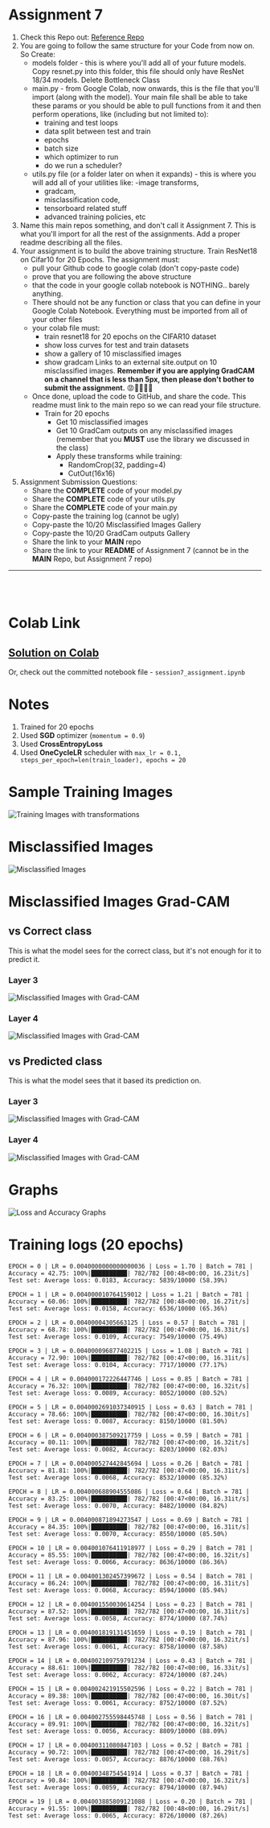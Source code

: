 # **Assignment 7**

1. Check this Repo out: [Reference Repo](https://github.com/kuangliu/pytorch-cifar)
2. You are going to follow the same structure for your Code from now on. So Create:
   - models folder - this is where you'll add all of your future models. Copy resnet.py into this folder, this file should only have ResNet 18/34 models. Delete Bottleneck Class
   - main.py - from Google Colab, now onwards, this is the file that you'll import (along with the model). Your main file shall be able to take these params or you should be able to pull functions from it and then perform operations, like (including but not limited to):
     - training and test loops
     - data split between test and train
     - epochs
     - batch size
     - which optimizer to run
     - do we run a scheduler?
   - utils.py file (or a folder later on when it expands) - this is where you will add all of your utilities like: -image transforms,
     - gradcam,
     - misclassification code,
     - tensorboard related stuff
     - advanced training policies, etc
3. Name this main repos something, and don't call it Assignment 7. This is what you'll import for all the rest of the assignments. Add a proper readme describing all the files.
4. Your assignment is to build the above training structure. Train ResNet18 on Cifar10 for 20 Epochs. The assignment must:
   - pull your Github code to google colab (don't copy-paste code)
   - prove that you are following the above structure
   - that the code in your google collab notebook is NOTHING.. barely anything.
   - There should not be any function or class that you can define in your Google Colab Notebook. Everything must be imported from all of your other files
   - your colab file must:
     - train resnet18 for 20 epochs on the CIFAR10 dataset
     - show loss curves for test and train datasets
     - show a gallery of 10 misclassified images
     - show gradcam Links to an external site.output on 10 misclassified images. **Remember if you are applying GradCAM on a channel that is less than 5px, then please don't bother to submit the assignment.** 😡🤬🤬🤬🤬
   - Once done, upload the code to GitHub, and share the code. This readme must link to the main repo so we can read your file structure.
     - Train for 20 epochs
       - Get 10 misclassified images
       - Get 10 GradCam outputs on any misclassified images (remember that you **MUST** use the library we discussed in the class)
       - Apply these transforms while training:
         - RandomCrop(32, padding=4)
         - CutOut(16x16)
5. Assignment Submission Questions:
   - Share the **COMPLETE** code of your model.py
   - Share the **COMPLETE** code of your utils.py
   - Share the **COMPLETE** code of your main.py
   - Copy-paste the training log (cannot be ugly)
   - Copy-paste the 10/20 Misclassified Images Gallery
   - Copy-paste the 10/20 GradCam outputs Gallery
   - Share the link to your **MAIN** repo
   - Share the link to your **README** of Assignment 7 (cannot be in the **MAIN** Repo, but Assignment 7 repo)

<hr>
<br>
<br>

# Colab Link

## [Solution on Colab](https://colab.research.google.com/drive/1BzH3IYTo6q8jVIQfXO9Tck6F-RhJ0XhV?usp=sharing)

Or, check out the committed notebook file - `session7_assignment.ipynb`

# Notes

1. Trained for 20 epochs
2. Used **SGD** optimizer (`momentum = 0.9`)
3. Used **CrossEntropyLoss**
4. Used **OneCycleLR** scheduler with `max_lr = 0.1, steps_per_epoch=len(train_loader), epochs = 20`

# Sample Training Images

![Training Images with transformations](./static/sample_training_images_20.png "Training Images with transformations")

# Misclassified Images

![Misclassified Images](./static/misclassified_images_20.png "Misclassified Images")

# Misclassified Images Grad-CAM

## vs Correct class

This is what the model sees for the correct class, but it's not enough for it to predict it.

### **Layer 3**

![Misclassified Images with Grad-CAM](./static/misclassified_images_vs_correct_label_grad_cam_layer_3_20.png "Misclassified Images with Grad-CAM")

### **Layer 4**

![Misclassified Images with Grad-CAM](./static/misclassified_images_vs_correct_label_grad_cam_layer_4_20.png "Misclassified Images with Grad-CAM")

## vs Predicted class

This is what the model sees that it based its prediction on.

### **Layer 3**

![Misclassified Images with Grad-CAM](./static/misclassified_images_vs_prediction_grad_cam_layer_3_20.png "Misclassified Images with Grad-CAM")

### **Layer 4**

![Misclassified Images with Grad-CAM](./static/misclassified_images_vs_prediction_grad_cam_layer_4_20.png "Misclassified Images with Grad-CAM")

# Graphs

![Loss and Accuracy Graphs](./static/loss_and_accuracy_graphs.png "Loss and Accuracy Graphs")

# Training logs (20 epochs)

```
EPOCH = 0 | LR = 0.0040000000000000036 | Loss = 1.70 | Batch = 781 | Accuracy = 42.75: 100%|██████████| 782/782 [00:48<00:00, 16.23it/s]
Test set: Average loss: 0.0183, Accuracy: 5839/10000 (58.39%)

EPOCH = 1 | LR = 0.004000010764159012 | Loss = 1.21 | Batch = 781 | Accuracy = 60.06: 100%|██████████| 782/782 [00:48<00:00, 16.27it/s]
Test set: Average loss: 0.0158, Accuracy: 6536/10000 (65.36%)

EPOCH = 2 | LR = 0.00400004305663125 | Loss = 0.57 | Batch = 781 | Accuracy = 68.78: 100%|██████████| 782/782 [00:47<00:00, 16.33it/s]
Test set: Average loss: 0.0109, Accuracy: 7549/10000 (75.49%)

EPOCH = 3 | LR = 0.004000096877402215 | Loss = 1.08 | Batch = 781 | Accuracy = 72.90: 100%|██████████| 782/782 [00:47<00:00, 16.31it/s]
Test set: Average loss: 0.0104, Accuracy: 7717/10000 (77.17%)

EPOCH = 4 | LR = 0.004000172226447746 | Loss = 0.85 | Batch = 781 | Accuracy = 76.32: 100%|██████████| 782/782 [00:47<00:00, 16.32it/s]
Test set: Average loss: 0.0089, Accuracy: 8052/10000 (80.52%)

EPOCH = 5 | LR = 0.0040002691037340915 | Loss = 0.63 | Batch = 781 | Accuracy = 78.66: 100%|██████████| 782/782 [00:47<00:00, 16.30it/s]
Test set: Average loss: 0.0087, Accuracy: 8150/10000 (81.50%)

EPOCH = 6 | LR = 0.004000387509217759 | Loss = 0.59 | Batch = 781 | Accuracy = 80.11: 100%|██████████| 782/782 [00:47<00:00, 16.32it/s]
Test set: Average loss: 0.0082, Accuracy: 8203/10000 (82.03%)

EPOCH = 7 | LR = 0.004000527442845694 | Loss = 0.26 | Batch = 781 | Accuracy = 81.81: 100%|██████████| 782/782 [00:47<00:00, 16.31it/s]
Test set: Average loss: 0.0068, Accuracy: 8532/10000 (85.32%)

EPOCH = 8 | LR = 0.004000688904555086 | Loss = 0.64 | Batch = 781 | Accuracy = 83.25: 100%|██████████| 782/782 [00:47<00:00, 16.31it/s]
Test set: Average loss: 0.0070, Accuracy: 8482/10000 (84.82%)

EPOCH = 9 | LR = 0.004000871894273547 | Loss = 0.69 | Batch = 781 | Accuracy = 84.35: 100%|██████████| 782/782 [00:47<00:00, 16.31it/s]
Test set: Average loss: 0.0070, Accuracy: 8550/10000 (85.50%)

EPOCH = 10 | LR = 0.004001076411918977 | Loss = 0.29 | Batch = 781 | Accuracy = 85.55: 100%|██████████| 782/782 [00:47<00:00, 16.32it/s]
Test set: Average loss: 0.0066, Accuracy: 8636/10000 (86.36%)

EPOCH = 11 | LR = 0.004001302457399672 | Loss = 0.54 | Batch = 781 | Accuracy = 86.24: 100%|██████████| 782/782 [00:47<00:00, 16.31it/s]
Test set: Average loss: 0.0068, Accuracy: 8594/10000 (85.94%)

EPOCH = 12 | LR = 0.004001550030614254 | Loss = 0.23 | Batch = 781 | Accuracy = 87.52: 100%|██████████| 782/782 [00:47<00:00, 16.31it/s]
Test set: Average loss: 0.0058, Accuracy: 8774/10000 (87.74%)

EPOCH = 13 | LR = 0.004001819131451659 | Loss = 0.19 | Batch = 781 | Accuracy = 87.96: 100%|██████████| 782/782 [00:47<00:00, 16.32it/s]
Test set: Average loss: 0.0061, Accuracy: 8758/10000 (87.58%)

EPOCH = 14 | LR = 0.004002109759791234 | Loss = 0.43 | Batch = 781 | Accuracy = 88.61: 100%|██████████| 782/782 [00:47<00:00, 16.33it/s]
Test set: Average loss: 0.0062, Accuracy: 8724/10000 (87.24%)

EPOCH = 15 | LR = 0.004002421915502596 | Loss = 0.22 | Batch = 781 | Accuracy = 89.38: 100%|██████████| 782/782 [00:47<00:00, 16.30it/s]
Test set: Average loss: 0.0061, Accuracy: 8752/10000 (87.52%)

EPOCH = 16 | LR = 0.004002755598445748 | Loss = 0.56 | Batch = 781 | Accuracy = 89.91: 100%|██████████| 782/782 [00:47<00:00, 16.32it/s]
Test set: Average loss: 0.0056, Accuracy: 8809/10000 (88.09%)

EPOCH = 17 | LR = 0.00400311080847103 | Loss = 0.52 | Batch = 781 | Accuracy = 90.72: 100%|██████████| 782/782 [00:47<00:00, 16.29it/s]
Test set: Average loss: 0.0057, Accuracy: 8876/10000 (88.76%)

EPOCH = 18 | LR = 0.00400348754541914 | Loss = 0.37 | Batch = 781 | Accuracy = 90.84: 100%|██████████| 782/782 [00:47<00:00, 16.32it/s]
Test set: Average loss: 0.0059, Accuracy: 8794/10000 (87.94%)

EPOCH = 19 | LR = 0.004003885809121088 | Loss = 0.20 | Batch = 781 | Accuracy = 91.55: 100%|██████████| 782/782 [00:48<00:00, 16.29it/s]
Test set: Average loss: 0.0065, Accuracy: 8726/10000 (87.26%)
```
